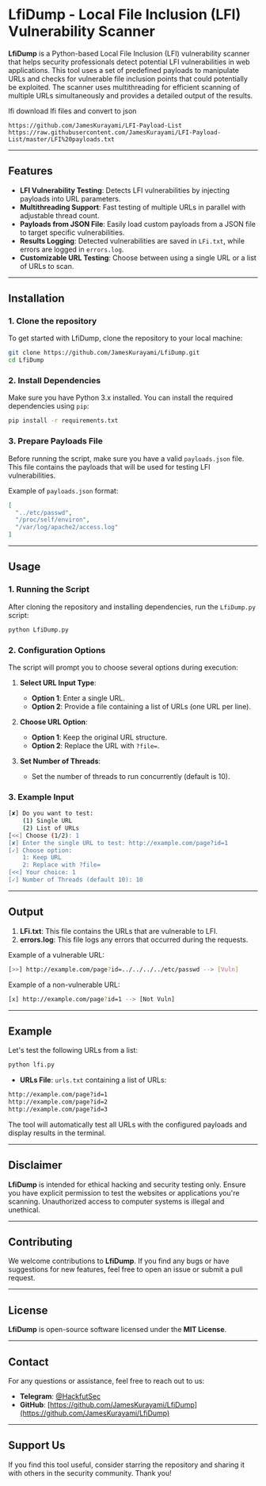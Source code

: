 # **LfiDump - Local File Inclusion (LFI) Vulnerability Scanner**

**LfiDump** is a Python-based Local File Inclusion (LFI) vulnerability scanner that helps security professionals detect potential LFI vulnerabilities in web applications. This tool uses a set of predefined payloads to manipulate URLs and checks for vulnerable file inclusion points that could potentially be exploited. The scanner uses multithreading for efficient scanning of multiple URLs simultaneously and provides a detailed output of the results.

lfi download lfi files and convert to json

    https://github.com/JamesKurayami/LFI-Payload-List
    https://raw.githubusercontent.com/JamesKurayami/LFI-Payload-List/master/LFI%20payloads.txt
---

## **Features**
- **LFI Vulnerability Testing**: Detects LFI vulnerabilities by injecting payloads into URL parameters.
- **Multithreading Support**: Fast testing of multiple URLs in parallel with adjustable thread count.
- **Payloads from JSON File**: Easily load custom payloads from a JSON file to target specific vulnerabilities.
- **Results Logging**: Detected vulnerabilities are saved in `LFi.txt`, while errors are logged in `errors.log`.
- **Customizable URL Testing**: Choose between using a single URL or a list of URLs to scan.

---

## **Installation**

### **1. Clone the repository**

To get started with LfiDump, clone the repository to your local machine:

```bash
git clone https://github.com/JamesKurayami/LfiDump.git
cd LfiDump
```

### **2. Install Dependencies**

Make sure you have Python 3.x installed. You can install the required dependencies using `pip`:

```bash
pip install -r requirements.txt
```

### **3. Prepare Payloads File**

Before running the script, make sure you have a valid `payloads.json` file. This file contains the payloads that will be used for testing LFI vulnerabilities.

Example of `payloads.json` format:

```json
[
  "../etc/passwd",
  "/proc/self/environ",
  "/var/log/apache2/access.log"
]
```

---

## **Usage**

### **1. Running the Script**

After cloning the repository and installing dependencies, run the `LfiDump.py` script:

```bash
python LfiDump.py
```

### **2. Configuration Options**

The script will prompt you to choose several options during execution:

1. **Select URL Input Type**:
   - **Option 1**: Enter a single URL.
   - **Option 2**: Provide a file containing a list of URLs (one URL per line).
   
2. **Choose URL Option**:
   - **Option 1**: Keep the original URL structure.
   - **Option 2**: Replace the URL with `?file=`.

3. **Set Number of Threads**:
   - Set the number of threads to run concurrently (default is 10).

### **3. Example Input**

```bash
[✘] Do you want to test:
    (1) Single URL
    (2) List of URLs
[<<] Choose (1/2): 1
[✘] Enter the single URL to test: http://example.com/page?id=1
[✓] Choose option:
    1: Keep URL
    2: Replace with ?file=
[<<] Your choice: 1
[✓] Number of Threads (default 10): 10
```

---

## **Output**

1. **LFi.txt**: This file contains the URLs that are vulnerable to LFI.
2. **errors.log**: This file logs any errors that occurred during the requests.

Example of a vulnerable URL:

```bash
[>>] http://example.com/page?id=../../../../etc/passwd --> [Vuln]
```

Example of a non-vulnerable URL:

```bash
[x] http://example.com/page?id=1 --> [Not Vuln]
```

---

## **Example**

Let's test the following URLs from a list:

```bash
python lfi.py
```

- **URLs File**: `urls.txt` containing a list of URLs:
  
```txt
http://example.com/page?id=1
http://example.com/page?id=2
http://example.com/page?id=3
```

The tool will automatically test all URLs with the configured payloads and display results in the terminal.

---

## **Disclaimer**

**LfiDump** is intended for ethical hacking and security testing only. Ensure you have explicit permission to test the websites or applications you're scanning. Unauthorized access to computer systems is illegal and unethical.

---

## **Contributing**

We welcome contributions to **LfiDump**. If you find any bugs or have suggestions for new features, feel free to open an issue or submit a pull request.

---

## **License**

**LfiDump** is open-source software licensed under the **MIT License**.

---

## **Contact**

For any questions or assistance, feel free to reach out to us:

- **Telegram**: [@HackfutSec](https://t.me/D4RKD3MON)
- **GitHub**: [https://github.com/JamesKurayami/LfiDump](https://github.com/JamesKurayami/LfiDump)

---

## **Support Us**

If you find this tool useful, consider starring the repository and sharing it with others in the security community. Thank you!

